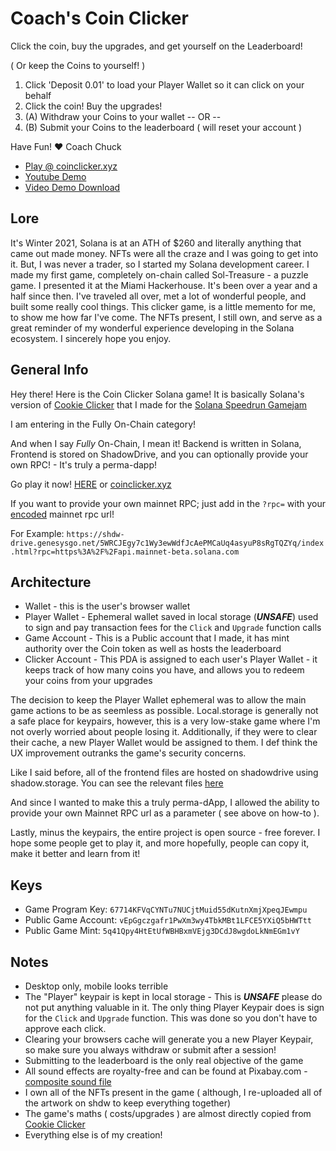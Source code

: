 # Coach's Coin Clicker

Click the coin, buy the upgrades, and get yourself on the Leaderboard! 

( Or keep the Coins to yourself! )

1. Click 'Deposit 0.01' to load your Player Wallet so it can click on your behalf
2. Click the coin! Buy the upgrades!
3. (A) Withdraw your Coins to your wallet 
-- OR --
3. (B) Submit your Coins to the leaderboard ( will reset your account )

Have Fun!
❤️ Coach Chuck

- [Play @ coinclicker.xyz](https://shdw-drive.genesysgo.net/5WRCJEgy7c1Wy3ewWdfJcAePMCaUq4asyuP8sRgTQZYq/index.html)
- [Youtube Demo](https://youtu.be/J0gFV-dytkU)
- [Video Demo Download](https://shdw-drive.genesysgo.net/5WRCJEgy7c1Wy3ewWdfJcAePMCaUq4asyuP8sRgTQZYq/clicker-demo.mov)

## Lore

It's Winter 2021, Solana is at an ATH of $260 and literally anything that came out made money. NFTs were all the craze and I was going to get into it. But, I was never a trader, so I started my Solana development career. I made my first game, completely on-chain called Sol-Treasure - a puzzle game. I presented it at the Miami Hackerhouse. It's been over a year and a half since then. I've traveled all over, met a lot of wonderful people, and built some really cool things. This clicker game, is a little memento for me, to show me how far I've come. The NFTs present, I still own, and serve as a great reminder of my wonderful experience developing in the Solana ecosystem. I sincerely hope you enjoy.

## General Info

Hey there! Here is the Coin Clicker Solana game! It is basically Solana's version of [Cookie Clicker](https://orteil.dashnet.org/cookieclicker/) that I made for the [Solana Speedrun Gamejam](https://solanaspeedrun.com/)

I am entering in the Fully On-Chain category!

And when I say *Fully* On-Chain, I mean it! Backend is written in Solana, Frontend is stored on ShadowDrive, and you can optionally provide your own RPC! - It's truly a perma-dapp!

Go play it now! [HERE](https://shdw-drive.genesysgo.net/5WRCJEgy7c1Wy3ewWdfJcAePMCaUq4asyuP8sRgTQZYq/index.html) or [coinclicker.xyz](https://shdw-drive.genesysgo.net/5WRCJEgy7c1Wy3ewWdfJcAePMCaUq4asyuP8sRgTQZYq/index.html)

If you want to provide your own mainnet RPC; just add in the `?rpc=` with your [encoded](https://www.urlencoder.org/) mainnet rpc url!

For Example:
`https://shdw-drive.genesysgo.net/5WRCJEgy7c1Wy3ewWdfJcAePMCaUq4asyuP8sRgTQZYq/index.html?rpc=https%3A%2F%2Fapi.mainnet-beta.solana.com`

## Architecture
- Wallet - this is the user's browser wallet
- Player Wallet - Ephemeral wallet saved in local storage (***UNSAFE***) used to sign and pay transaction fees for the `Click` and `Upgrade` function calls
- Game Account - This is a Public account that I made, it has mint authority over the Coin token as well as hosts the leaderboard
- Clicker Account - This PDA is assigned to each user's Player Wallet - it keeps track of how many coins you have, and allows you to redeem your coins from your upgrades
  
The decision to keep the Player Wallet ephemeral was to allow the main game actions to be as seemless as possible. Local.storage is generally not a safe place for keypairs, however, this is a very low-stake game where I'm not overly worried about people losing it. Additionally, if they were to clear their cache, a new Player Wallet would be assigned to them. I def think the UX improvement outranks the game's security concerns.

Like I said before, all of the frontend files are hosted on shadowdrive using shadow.storage. You can see the relevant files [here](https://shdw-drive.genesysgo.net/5WRCJEgy7c1Wy3ewWdfJcAePMCaUq4asyuP8sRgTQZYq/asset-manifest.json)

And since I wanted to make this a truly perma-dApp, I allowed the ability to provide your own Mainnet RPC url as a parameter ( see above on how-to ).

Lastly, minus the keypairs, the entire project is open source - free forever. I hope some people get to play it, and more hopefully, people can copy it, make it better and learn from it!

## Keys
- Game Program Key: `67714KFVqCYNTu7NUCjtMuid55dKutnXmjXpeqJEwmpu`
- Public Game Account: `vEpGgczgafr1PwXm3wy4TbkMBt1LFCE5YXiQ5bHWTtt`
- Public Game Mint: `5q41Qpy4HtEtUfWBHBxmVEjg3DCdJ8wgdoLkNmEGm1vY`

## Notes
- Desktop only, mobile looks terrible
- The "Player" keypair is kept in local storage - This is ***UNSAFE*** please do not put anything valuable in it. The only thing Player Keypair does is sign for the `Click` and `Upgrade` function. This was done so you don't have to approve each click.
- Clearing your browsers cache will generate you a new Player Keypair, so make sure you always withdraw or submit after a session!
- Submitting to the leaderboard is the only real objective of the game
- All sound effects are royalty-free and can be found at Pixabay.com - [composite sound file](https://shdw-drive.genesysgo.net/5WRCJEgy7c1Wy3ewWdfJcAePMCaUq4asyuP8sRgTQZYq/clicker-sounds.mp3)
- I own all of the NFTs present in the game ( although, I re-uploaded all of the artwork on shdw to keep everything together)
- The game's maths ( costs/upgrades ) are almost directly copied from [Cookie Clicker](https://orteil.dashnet.org/cookieclicker/)
- Everything else is of my creation!
  

